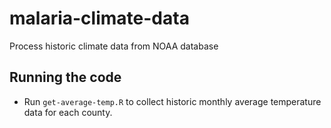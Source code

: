 # malaria-climate-data
Process historic climate data from NOAA database

## Running the code
* Run `get-average-temp.R` to collect historic monthly average temperature data for each county.


